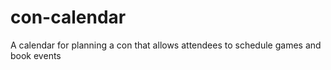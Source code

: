 # con-calendar
A calendar for planning a con that allows attendees to schedule games and book events
